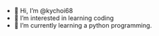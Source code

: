 - 👋 Hi, I’m @kychoi68
- 👀 I’m interested in learning coding
- 🌱 I’m currently learning a python programming.

<!---
kychoi68/kychoi68 is a ✨ special ✨ repository because its `README.md` (this file) appears on your GitHub profile.
You can click the Preview link to take a look at your changes.
--->
